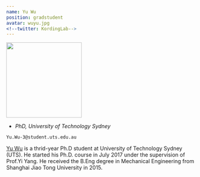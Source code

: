 ```yaml
---
name: Yu Wu 
position: gradstudent
avatar: wuyu.jpg
<!--twitter: KordingLab-->
---
```


<img width="200" src="{{site.baseurl}}/images/people/{{page.avatar}}" data-action="zoom">

- _PhD, University of Technology Sydney_<br>
<!--- _Science coach. Collaborator. Transdisciplinary optimist._-->

<i class="fa fa-envelope-o"></i> `Yu.Wu-3@student.uts.edu.au`

[Yu Wu](http://yu-wu.net/) is a thrid-year Ph.D student at University of Technology Sydney (UTS). He started his Ph.D. course in July 2017 under the supervision of Prof.Yi Yang. He received the B.Eng degree in Mechanical Engineering from Shanghai Jiao Tong University in 2015. 

